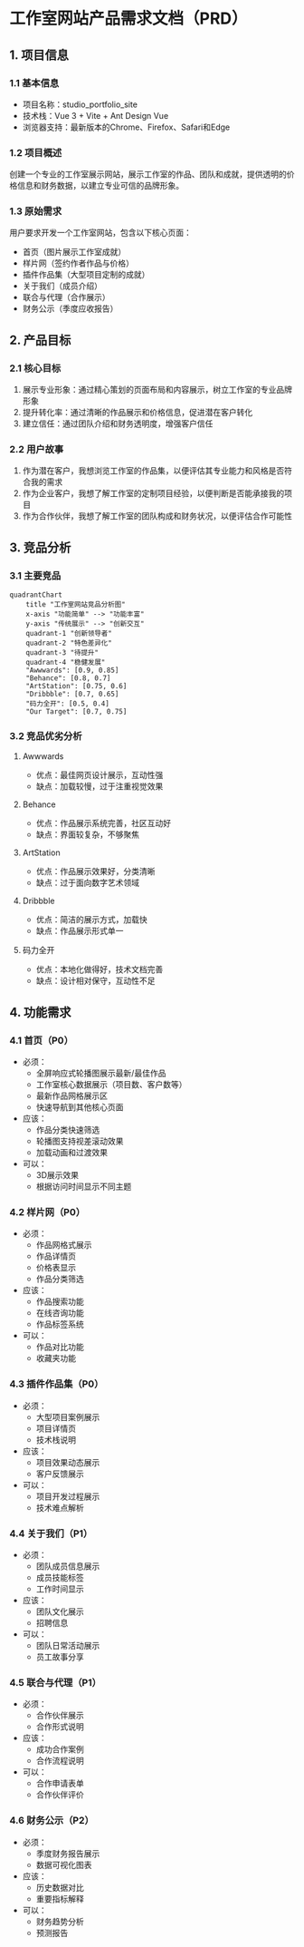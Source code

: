 # 工作室网站产品需求文档（PRD）

## 1. 项目信息

### 1.1 基本信息
- 项目名称：studio_portfolio_site
- 技术栈：Vue 3 + Vite + Ant Design Vue
- 浏览器支持：最新版本的Chrome、Firefox、Safari和Edge

### 1.2 项目概述
创建一个专业的工作室展示网站，展示工作室的作品、团队和成就，提供透明的价格信息和财务数据，以建立专业可信的品牌形象。

### 1.3 原始需求
用户要求开发一个工作室网站，包含以下核心页面：
- 首页（图片展示工作室成就）
- 样片网（签约作者作品与价格）
- 插件作品集（大型项目定制的成就）
- 关于我们（成员介绍）
- 联合与代理（合作展示）
- 财务公示（季度应收报告）

## 2. 产品目标

### 2.1 核心目标
1. 展示专业形象：通过精心策划的页面布局和内容展示，树立工作室的专业品牌形象
2. 提升转化率：通过清晰的作品展示和价格信息，促进潜在客户转化
3. 建立信任：通过团队介绍和财务透明度，增强客户信任

### 2.2 用户故事
1. 作为潜在客户，我想浏览工作室的作品集，以便评估其专业能力和风格是否符合我的需求
2. 作为企业客户，我想了解工作室的定制项目经验，以便判断是否能承接我的项目
3. 作为合作伙伴，我想了解工作室的团队构成和财务状况，以便评估合作可能性

## 3. 竞品分析

### 3.1 主要竞品

```mermaid
quadrantChart
    title "工作室网站竞品分析图"
    x-axis "功能简单" --> "功能丰富"
    y-axis "传统展示" --> "创新交互"
    quadrant-1 "创新领导者"
    quadrant-2 "特色差异化"
    quadrant-3 "待提升"
    quadrant-4 "稳健发展"
    "Awwwards": [0.9, 0.85]
    "Behance": [0.8, 0.7]
    "ArtStation": [0.75, 0.6]
    "Dribbble": [0.7, 0.65]
    "码力全开": [0.5, 0.4]
    "Our Target": [0.7, 0.75]
```

### 3.2 竞品优劣分析
1. Awwwards
   - 优点：最佳网页设计展示，互动性强
   - 缺点：加载较慢，过于注重视觉效果

2. Behance
   - 优点：作品展示系统完善，社区互动好
   - 缺点：界面较复杂，不够聚焦

3. ArtStation
   - 优点：作品展示效果好，分类清晰
   - 缺点：过于面向数字艺术领域

4. Dribbble
   - 优点：简洁的展示方式，加载快
   - 缺点：作品展示形式单一

5. 码力全开
   - 优点：本地化做得好，技术文档完善
   - 缺点：设计相对保守，互动性不足

## 4. 功能需求

### 4.1 首页（P0）
- 必须：
  * 全屏响应式轮播图展示最新/最佳作品
  * 工作室核心数据展示（项目数、客户数等）
  * 最新作品网格展示区
  * 快速导航到其他核心页面
- 应该：
  * 作品分类快速筛选
  * 轮播图支持视差滚动效果
  * 加载动画和过渡效果
- 可以：
  * 3D展示效果
  * 根据访问时间显示不同主题

### 4.2 样片网（P0）
- 必须：
  * 作品网格式展示
  * 作品详情页
  * 价格表显示
  * 作品分类筛选
- 应该：
  * 作品搜索功能
  * 在线咨询功能
  * 作品标签系统
- 可以：
  * 作品对比功能
  * 收藏夹功能

### 4.3 插件作品集（P0）
- 必须：
  * 大型项目案例展示
  * 项目详情页
  * 技术栈说明
- 应该：
  * 项目效果动态展示
  * 客户反馈展示
- 可以：
  * 项目开发过程展示
  * 技术难点解析

### 4.4 关于我们（P1）
- 必须：
  * 团队成员信息展示
  * 成员技能标签
  * 工作时间显示
- 应该：
  * 团队文化展示
  * 招聘信息
- 可以：
  * 团队日常活动展示
  * 员工故事分享

### 4.5 联合与代理（P1）
- 必须：
  * 合作伙伴展示
  * 合作形式说明
- 应该：
  * 成功合作案例
  * 合作流程说明
- 可以：
  * 合作申请表单
  * 合作伙伴评价

### 4.6 财务公示（P2）
- 必须：
  * 季度财务报告展示
  * 数据可视化图表
- 应该：
  * 历史数据对比
  * 重要指标解释
- 可以：
  * 财务趋势分析
  * 预测报告
